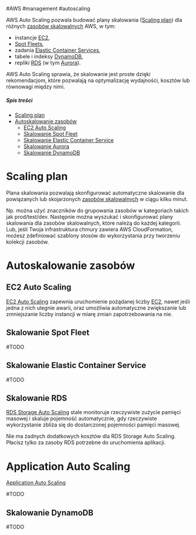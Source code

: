#AWS #management #autoscaling

AWS Auto Scaling pozwala budować plany skalowania ([Scaling plan](#Scaling%20plan)) dla różnych [zasobów skalowalnych](#Autoskalowanie%20zasobów) AWS, w tym:

- instancje [EC2](EC2.md),
- [Spot Fleets](EC2.md#Spot%20Fleets),
- zadania [Elastic Container Services](Elastic%20Container%20Services.md),
- tabele i indeksy [DynamoDB](DynamoDB.md),
- repliki [RDS](RDS.md) (w tym [Aurora](Aurora.md)).

AWS Auto Scaling sprawia, że skalowanie jest proste dzięki rekomendacjom, które pozwalają na optymalizację wydajności, kosztów lub równowagi między nimi.

##### Spis treści

- [Scaling plan](#Scaling%20plan)
- [Autoskalowanie zasobów](#Autoskalowanie%20zasobów)
  - [EC2 Auto Scaling](#EC2%20Auto%20Scaling)
  - [Skalowanie Spot Fleet](#Skalowanie%20Spot%20Fleet)
  - [Skalowanie Elastic Container Service](#Skalowanie%20Elastic%20Container%20Service)
  - [Skalowanie Aurora](#Skalowanie%20Aurora)
  - [Skalowanie DynamoDB](#Skalowanie%20DynamoDB)

# Scaling plan

Plana skalowania pozwalają skonfigurować automatyczne skalowanie dla powiązanych lub skojarzonych [zasobów skalowalnych](#Autoskalowanie%20zasobów) w ciągu kilku minut.

Np. można użyć znaczników do grupowania zasobów w kategoriach takich jak prod/test/dev. Następnie można wyszukać i skonfigurować plany skalowania dla zasobów skalowalnych, które należą do każdej kategorii.
Lub, jeśli Twoja infrastruktura chmury zawiera AWS CloudFormation, możesz zdefiniować szablony stosów do wykorzystania przy tworzeniu kolekcji zasobów.

# Autoskalowanie zasobów

## EC2 Auto Scaling

[EC2 Auto Scaling](EC2%20Auto%20Scaling.md) zapewnia uruchomienie pożądanej liczby [EC2](EC2.md), nawet jeśli jedna z nich ulegnie awarii, oraz umożliwia automatyczne zwiększanie lub zmniejszanie liczby instancji w miarę zmian zapotrzebowania na nie.

## Skalowanie Spot Fleet

#TODO

## Skalowanie Elastic Container Service

#TODO

## Skalowanie RDS

[RDS Storage Auto Scaling](RDS%20Storage%20Auto%20Scaling.md) stale monitoruje rzeczywiste zużycie pamięci masowej i skaluje pojemność automatycznie, gdy rzeczywiste wykorzystanie zbliża się do dostarczonej pojemności pamięci masowej.

Nie ma żadnych dodatkowych kosztów dla RDS Storage Auto Scaling. Płacisz tylko za zasoby RDS potrzebne do uruchomienia aplikacji.

# Application Auto Scaling

[Application Auto Scaling](Application%20Auto%20Scaling.md)

#TODO

## Skalowanie DynamoDB

#TODO
